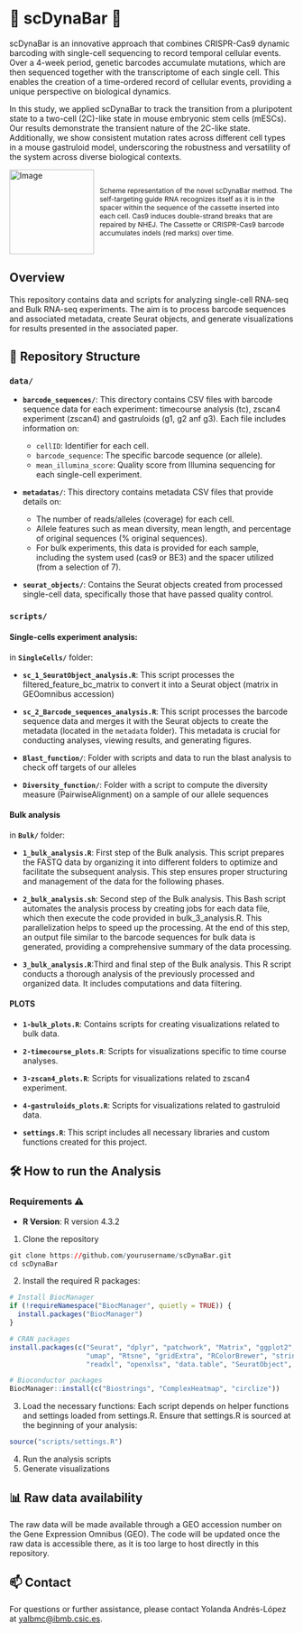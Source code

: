 #   🧬 scDynaBar 🧬

scDynaBar is an innovative approach that combines CRISPR-Cas9 dynamic barcoding with single-cell sequencing to record temporal cellular events. Over a 4-week period, genetic barcodes accumulate mutations, which are then sequenced together with the transcriptome of each single cell. This enables the creation of a time-ordered record of cellular events, providing a unique perspective on biological dynamics.

In this study, we applied scDynaBar to track the transition from a pluripotent state to a two-cell (2C)-like state in mouse embryonic stem cells (mESCs). Our results demonstrate the transient nature of the 2C-like state. Additionally, we show consistent mutation rates across different cell types in a mouse gastruloid model, underscoring the robustness and versatility of the system across diverse biological contexts.

<div style="display: flex; align-items: center;">
    <img src="https://github.com/user-attachments/assets/03ecfed0-2cb0-4af6-83d3-9a576f87946c" alt="Image" width="150" style="margin-right: 10px;"/>
    <p style="font-size: 12px;">Scheme representation of the novel scDynaBar method. The
self-targeting guide RNA recognizes itself as it is in the spacer within the sequence of the
cassette inserted into each cell. Cas9 induces double-strand breaks that are repaired by
NHEJ. The Cassette or CRISPR-Cas9 barcode accumulates indels (red marks) over time.</p>
</div>





## Overview

This repository contains data and scripts for analyzing single-cell RNA-seq and Bulk RNA-seq experiments. The aim is to process barcode sequences and associated metadata, create Seurat objects, and generate visualizations for results presented in the associated paper.

## 📁 Repository Structure

### `data/`

- **`barcode_sequences/`**: This directory contains CSV files with barcode sequence data for each experiment: timecourse analysis (tc), zscan4 experiment (zscan4) and gastruloids (g1, g2 anf g3). Each file includes information on:
  - `cellID`: Identifier for each cell.
  - `barcode_sequence`: The specific barcode sequence (or allele).
  - `mean_illumina_score`: Quality score from Illumina sequencing for each single-cell experiment.

- **`metadatas/`**: This directory contains metadata CSV files that provide details on:
  - The number of reads/alleles (coverage) for each cell.
  - Allele features such as mean diversity, mean length, and percentage of original sequences (% original sequences).
  - For bulk experiments, this data is provided for each sample, including the system used (cas9 or BE3) and the spacer utilized (from a selection of 7).

- **`seurat_objects/`**: Contains the Seurat objects created from processed single-cell data, specifically those that have passed quality control.

### `scripts/`

#### Single-cells experiment analysis:
in **`SingleCells/`** folder:
- **`sc_1_SeuratObject_analysis.R`**: This script processes the filtered_feature_bc_matrix to convert it into a Seurat object (matrix in GEOomnibus accession)

- **`sc_2_Barcode_sequences_analysis.R`**: This script processes the barcode sequence data and merges it with the Seurat objects to create the metadata (located in the `metadata` folder). This metadata is crucial for conducting analyses, viewing results, and generating figures.
  
- **`Blast_function/`**: Folder with scripts and data to run the blast analysis to check off targets of our alleles
  
- **`Diversity_function/`**: Folder with a script to compute the diversity measure (PairwiseAlignment) on a sample of our allele sequences


#### Bulk analysis
in **`Bulk/`** folder:
- **`1_bulk_analysis.R`**: First step of the Bulk analysis. This script prepares the FASTQ data by organizing it into different folders to optimize and facilitate the subsequent analysis. This step ensures proper structuring and management of the data for the following phases.

- **`2_bulk_analysis.sh`**: Second step of the Bulk analysis. This Bash script automates the analysis process by creating jobs for each data file, which then execute the code provided in bulk_3_analysis.R. This parallelization helps to speed up the processing. At the end of this step, an output file similar to the barcode sequences for bulk data is generated, providing a comprehensive summary of the data processing.

- **`3_bulk_analysis.R`**:Third and final step of the Bulk analysis. This R script conducts a thorough analysis of the previously processed and organized data. It includes computations and data filtering.


#### PLOTS

- **`1-bulk_plots.R`**: Contains scripts for creating visualizations related to bulk data.

- **`2-timecourse_plots.R`**: Scripts for visualizations specific to time course analyses.

- **`3-zscan4_plots.R`**: Scripts for visualizations related to zscan4 experiment.
  
-  **`4-gastruloids_plots.R`**: Scripts for visualizations related to gastruloid data.

- **`settings.R`**: This script includes all necessary libraries and custom functions created for this project.


## 🛠️ How to run the Analysis
### Requirements ⚠️

- **R Version**: R version 4.3.2
  
1. Clone the repository 

```r
git clone https://github.com/yourusername/scDynaBar.git
cd scDynaBar
```
2. Install the required R packages:

```r
# Install BiocManager
if (!requireNamespace("BiocManager", quietly = TRUE)) {
  install.packages("BiocManager")
}

# CRAN packages
install.packages(c("Seurat", "dplyr", "patchwork", "Matrix", "ggplot2", 
                   "umap", "Rtsne", "gridExtra", "RColorBrewer", "stringr", 
                   "readxl", "openxlsx", "data.table", "SeuratObject", "psychTools"))

# Bioconductor packages
BiocManager::install(c("Biostrings", "ComplexHeatmap", "circlize"))

```
3. Load the necessary functions: Each script depends on helper functions and settings loaded from settings.R. Ensure that settings.R is sourced at the beginning of your analysis:
```r
source("scripts/settings.R")
```
4. Run the analysis scripts
5. Generate visualizations

## 📊 Raw data availability
The raw data will be made available through a GEO accession number on the Gene Expression Omnibus (GEO). The code will be updated once the raw data is accessible there, as it is too large to host directly in this repository.

## 📫 Contact
For questions or further assistance, please contact Yolanda Andrés-López at yalbmc@ibmb.csic.es.
